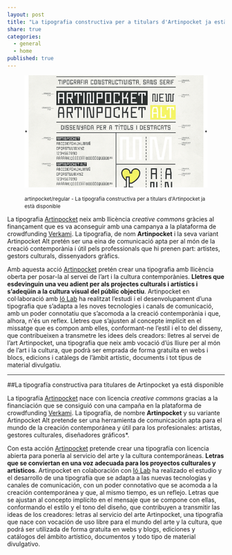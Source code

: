 ```yaml
---
layout: post
title: "La tipografia constructiva per a titulars d'Artinpocket ja està disponible"
share: true
categories:
  - general
  - home
published: true
---
```


<figure class="text-center">
	<img src="/public/img/la-tipografia-constructiva-per-a-titulars-d-artinpocket-ja-esta-disponible.png" alt="artinpocket/regular - La tipografia constructiva per a titulars d'Artinpocket ja està disponible" title="artinpocket/regular - La tipografia constructiva per a titulars d'Artinpocket ja està disponible">
	<figcaption>
		<p><small>artinpocket/regular - La tipografia constructiva per a titulars d'Artinpocket ja està disponible</small></p>
	</figcaption>
</figure>

La tipografia [Artinpocket](/download/) neix amb llicència *creative commons* gràcies al finançament que es va aconseguir amb una campanya a la plataforma de crowdfunding [Verkami](http://www.verkami.com/projects/8133-tipografia-artinpocket-regular).  La tipografia, de nom **Artinpocket** i la seva variant Artinpocket Alt pretén ser una eina de comunicació apta per al món de la creació contemporània i útil pels professionals que hi prenen part: artistes, gestors culturals, dissenyadors gràfics.

<!--more-->

Amb aquesta acció [Artinpocket](http://www.artinpocket.cat/) pretén crear una tipografia amb llicència oberta per posar-la al servei de l’art i la cultura contemporànies. **Lletres que esdevinguin una veu adient per als projectes culturals i artístics i s’adeqüin a la cultura visual del públic objectiu**. Artinpocket en col·laboració amb [Ió Lab](http://www.solworks.eu/) ha realitzat l’estudi i el desenvolupament d’una tipografia que s’adapta a les noves tecnologies i canals de comunicació, amb un poder connotatiu que s’acomoda a la creació contemporània i que, alhora, n'és un reflex. Lletres que s’ajusten al concepte implícit en el missatge que es compon amb elles, conformant-ne l’estil i el to del disseny, que contribueixen a transmetre les idees dels creadors: lletres al servei de l’art Artinpocket, una tipografia que neix amb vocació d’ús lliure per al món de l’art i la cultura, que podrà ser emprada de forma gratuïta en webs i blocs, edicions i catàlegs de l’àmbit artístic, documents i tot tipus de material divulgatiu.

***

##La tipografía constructiva para titulares de Artinpocket ya está disponible

La tipografía [Artinpocket](/download/) nace con licencia *creative commons* gracias a la financiación que se consiguió con una campaña en la plataforma de crowdfunding [Verkami](http://www.verkami.com/projects/8133-tipografia-artinpocket-regular). La tipografía, de nombre **Artinpocket** y su variante Artinpocket Alt pretende ser una herramienta de comunicación apta para el mundo de la creación contemporánea y útil para los profesionales: artistas, gestores culturales, diseñadores gráficos*. 

Con esta acción [Artinpocket](http://www.artinpocket.cat/) pretende crear una tipografía con licencia abierta para ponerla al servicio del arte y la cultura contemporáneas. **Letras que se conviertan en una voz adecuada para los proyectos culturales y artísticos**.  Artinpocket en colaboración con [Ió Lab](http://www.solworks.eu/) ha realizado el estudio y el desarrollo de una tipografía que se adapta a las nuevas tecnologías y canales de comunicación, con un poder connotativo que se acomoda a la creación contemporánea y que, al mismo tiempo, es un reflejo. Letras que se ajustan al concepto implícito en el mensaje que se compone con ellas, conformando el estilo y el tono del diseño, que contribuyen a transmitir las ideas de los creadores: letras al servicio del arte Artinpocket, una tipografía que nace con vocación de uso libre para el mundo del arte y la cultura, que podrá ser utilizada de forma gratuita en webs y blogs, ediciones y catálogos del ámbito artístico, documentos y todo tipo de material divulgativo.